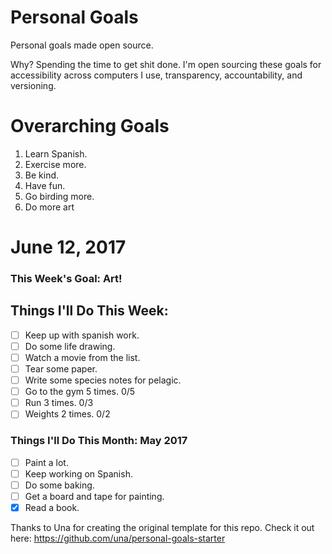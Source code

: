 Personal Goals
==============

Personal goals made open source.

Why? Spending the time to get shit done. I'm open sourcing these goals for accessibility across computers I use, transparency, accountability, and versioning.

# Overarching Goals

1. Learn Spanish.
2. Exercise more.
3. Be kind.
4. Have fun.
5. Go birding more.
6. Do more art

# June 12, 2017

### This Week's Goal: Art!

## Things I'll Do This Week:

- [ ] Keep up with spanish work. 
- [ ] Do some life drawing.
- [ ] Watch a movie from the list.
- [ ] Tear some paper.
- [ ] Write some species notes for pelagic.
- [ ] Go to the gym 5 times. 0/5
- [ ] Run 3 times. 0/3
- [ ] Weights 2 times. 0/2

### Things I'll Do This Month: May 2017

- [ ] Paint a lot.
- [ ] Keep working on Spanish.
- [ ] Do some baking.
- [ ] Get a board and tape for painting.
- [x] Read a book.

Thanks to Una for creating the original template for this repo. Check it out here: https://github.com/una/personal-goals-starter